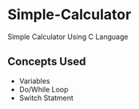 # Simple-Calculator
Simple Calculator Using C Language

## Concepts Used

- Variables
- Do/While Loop
- Switch Statment